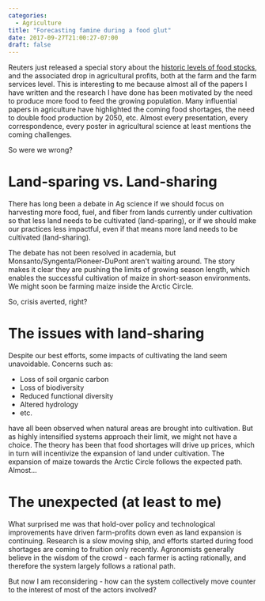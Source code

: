 ```yaml
---
categories:
  - Agriculture
title: "Forecasting famine during a food glut"
date: 2017-09-27T21:00:27-07:00
draft: false
---
```


Reuters just released a special story about the [historic levels of
food
stocks](https://www.reuters.com/article/us-grains-supply-special-report/special-report-drowning-in-grain-how-big-ag-sowed-seeds-of-a-profit-slashing-glut-idUSKCN1C21AR?),
and the associated drop in agricultural profits, both at the farm and
the farm services level. This is interesting to me because almost all
of the papers I have written and the research I have done has been
motivated by the need to produce more food to feed the growing
population. Many influential papers in agriculture have highlighted
the coming food shortages, the need to double food production by 2050,
etc. Almost every presentation, every correspondence, every poster in
agricultural science at least mentions the coming challenges.

So were we wrong?

# Land-sparing vs. Land-sharing

There has long been a debate in Ag science if we should focus on
harvesting more food, fuel, and fiber from lands currently under
cultivation so that less land needs to be cultivated (land-sparing),
or if we should make our practices less impactful, even if that means
more land needs to be cultivated (land-sharing).

The debate has not been resolved in academia, but
Monsanto/Syngenta/Pioneer-DuPont aren't waiting around. The story
makes it clear they are pushing the limits of growing season length,
which enables the successful cultivation of maize in short-season
environments. We might soon be farming maize inside the Arctic Circle.

So, crisis averted, right?

# The issues with land-sharing

Despite our best efforts, some impacts of cultivating the land seem
unavoidable. Concerns such as:

  - Loss of soil organic carbon
  - Loss of biodiversity
  - Reduced functional diversity
  - Altered hydrology
  - etc.
  
have all been observed when natural areas are brought into
cultivation. But as highly intensified systems approach their limit,
we might not have a choice. The theory has been that food shortages
will drive up prices, which in turn will incentivize the expansion of
land under cultivation. The expansion of maize towards the Arctic
Circle follows the expected path. Almost... 

# The unexpected (at least to me)

What surprised me was that hold-over policy and technological
improvements have driven farm-profits down even as land expansion is
continuing. Research is a slow moving ship, and efforts started during
food shortages are coming to fruition only recently. Agronomists
generally believe in the wisdom of the crowd - each farmer is acting
rationally, and therefore the system largely follows a rational path.

But now I am reconsidering - how can the system collectively move
counter to the interest of most of the actors involved?





